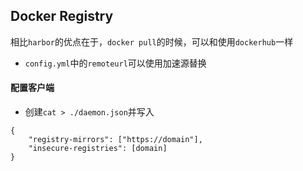 ## Docker Registry

相比`harbor`的优点在于，`docker pull`的时候，可以和使用`dockerhub`一样  
* `config.yml`中的`remoteurl`可以使用加速源替换
#### 配置客户端
* 创建`cat > ./daemon.json`并写入
```    
{
    "registry-mirrors": ["https://domain"],
    "insecure-registries": [domain]
}
```
